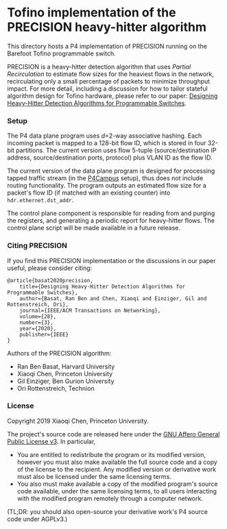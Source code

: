 
# Tofino implementation of the PRECISION heavy-hitter algorithm

This directory hosts a P4 implementation of PRECISION running on the Barefoot Tofino programmable switch.

PRECISION is a heavy-hitter detection algorithm that uses *Partial Recirculation* to estimate flow sizes for the heaviest flows in the network, recirculating only a small percentage of packets to minimize throughput impact. For more detail, including a discussion for how to tailor stateful algorithm design for Tofino hardware, please refer to our paper: [Designing Heavy-Hitter Detection Algorithms for Programmable Switches](https://doi.org/10.1109/TNET.2020.2982739). 

### Setup
The P4 data plane program uses *d*=2-way associative hashing. Each incoming packet is mapped to a 128-bit flow ID, which is stored in four 32-bit partitions. The current version uses flow 5-tuple (source/destination IP address, source/destination ports, protocol) plus VLAN ID as the flow ID.

The current version of the data plane program is designed for processing tapped traffic stream (in the [P4Campus](https://p4campus.cs.princeton.edu/) setup), thus does not include routing functionality. The program outputs an estimated flow size for a packet's flow ID (if matched with an existing counter) into `hdr.ethernet.dst_addr`.

The control plane component is responsible for reading from and purging the registers, and generating a periodic report for heavy-hitter flows. The control plane script will be made available in a future release.

### Citing PRECISION
If you find this PRECISION implementation or the discussions in our paper useful, please consider citing:

    @article{basat2020precision,
        title={Designing Heavy-Hitter Detection Algorithms for Programmable Switches},
        author={Basat, Ran Ben and Chen, Xiaoqi and Einziger, Gil and Rottenstreich, Ori},
        journal={IEEE/ACM Transactions on Networking},  
        volume={28},
        number={3},
        year={2020},
        publisher={IEEE}
    }

Authors of the PRECISION algorithm:
- Ran Ben Basat, Harvard University
- Xiaoqi Chen, Princeton University
- Gil Einziger, Ben Gurion University
- Ori Rottenstreich, Technion

### License

Copyright 2019 Xiaoqi Chen, Princeton University.

The project's source code are released here under the [GNU Affero General Public License v3](https://www.gnu.org/licenses/agpl-3.0.html). In particular,
- You are entitled to redistribute the program or its modified version, however you must also make available the full source code and a copy of the license to the recipient. Any modified version or derivative work must also be licensed under the same licensing terms.
- You also must make available a copy of the modified program's source code available, under the same licensing terms, to all users interacting with the modified program remotely through a computer network.

(TL;DR: you should also open-source your derivative work's P4 source code under AGPLv3.)

